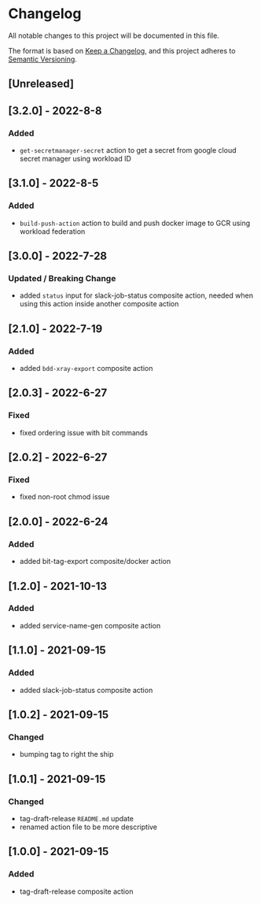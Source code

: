 <!-- markdownlint-configure-file { "MD024": { "siblings_only": true } } -->
# Changelog

All notable changes to this project will be documented in this file.

The format is based on [Keep a Changelog](https://keepachangelog.com/en/1.0.0/),
and this project adheres to [Semantic Versioning](https://semver.org/spec/v2.0.0.html).

## [Unreleased]

## [3.2.0] - 2022-8-8

### Added

- `get-secretmanager-secret` action to get a secret from google cloud secret manager using workload ID

## [3.1.0] - 2022-8-5

### Added

- `build-push-action` action to build and push docker image to GCR using workload federation

## [3.0.0] - 2022-7-28

### Updated / Breaking Change

- added `status` input for slack-job-status composite action, needed when using this action inside another composite action

## [2.1.0] - 2022-7-19

### Added

- added `bdd-xray-export` composite action

## [2.0.3] - 2022-6-27

### Fixed

- fixed ordering issue with bit commands

## [2.0.2] - 2022-6-27

### Fixed

- fixed non-root chmod issue

## [2.0.0] - 2022-6-24

### Added

- added bit-tag-export composite/docker action

## [1.2.0] - 2021-10-13

### Added

- added service-name-gen composite action

## [1.1.0] - 2021-09-15

### Added

- added slack-job-status composite action

## [1.0.2] - 2021-09-15

### Changed

- bumping tag to right the ship

## [1.0.1] - 2021-09-15

### Changed

- tag-draft-release `README.md` update
- renamed action file to be more descriptive

## [1.0.0] - 2021-09-15

### Added

- tag-draft-release composite action
